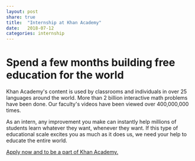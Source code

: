 ```yaml
---
layout: post
share: true
title:  "Internship at Khan Academy"
date:   2018-07-12
categories: internship
---
```


# Spend a few months building free education for the world

Khan Academy's content is used by classrooms and individuals in over 25 languages around the world. More than 2 billion interactive math problems have been done. Our faculty's videos have been viewed over 400,000,000 times.

 As an intern, any improvement you make can instantly help millions of students learn whatever they want, whenever they want. If this type of educational scale excites you as much as it does us, we need your help to educate the entire world.

 [Apply now and to be a part of Khan Academy.](https://www.khanacademy.org/careers/interns)